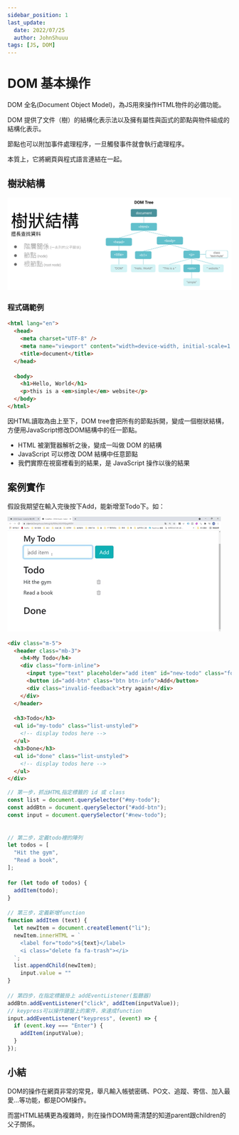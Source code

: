 ```yaml
---
sidebar_position: 1
last_update:
  date: 2022/07/25
  author: JohnShuuu
tags: [JS, DOM]
---
```



# DOM 基本操作

DOM 全名(Document Object Model)，為JS用來操作HTML物件的必備功能。

DOM 提供了文件（樹）的結構化表示法以及擁有屬性與函式的節點與物件組成的結構化表示。

節點也可以附加事件處理程序，一旦觸發事件就會執行處理程序。

本質上，它將網頁與程式語言連結在一起。

## 樹狀結構

![Locale Dropdown](./img/DOM02.png)
### 程式碼範例

```html title="以上圖為例"
<html lang="en">
  <head>
    <meta charset="UTF-8" />
    <meta name="viewport" content="width=device-width, initial-scale=1.0" />
    <title>document</title>
  </head>

  <body>
    <h1>Hello, World</h1>
    <p>this is a <em>simple</em> website</p>
  </body>
</html>
```

因HTML讀取為由上至下，DOM tree會把所有的節點拆開，變成一個樹狀結構，方便用JavaScript修改DOM結構中的任一節點。

- HTML 被瀏覽器解析之後，變成一叫做 DOM 的結構
- JavaScript 可以修改 DOM 結構中任意節點
- 我們實際在視窗裡看到的結果，是 JavaScript 操作以後的結果

## 案例實作

假設我期望在輸入完後按下Add，能新增至Todo下。如：

![localeDropdown](./img/DOM01.gif)

```html title="HTML"
<div class="m-5">
  <header class="mb-3">
    <h4>My Todo</h4>
    <div class="form-inline">
      <input type="text" placeholder="add item" id="new-todo" class="form-control mr-2">
      <button id="add-btn" class="btn btn-info">Add</button>
      <div class="invalid-feedback">try again!</div>
    </div>
  </header>

  <h3>Todo</h3>
  <ul id="my-todo" class="list-unstyled">
    <!-- display todos here -->
  </ul>
  <h3>Done</h3>
  <ul id="done" class="list-unstyled">
    <!-- display todos here -->
  </ul>
</div>
```
```js title="JS操作DOM"
// 第一步，抓出HTML指定標籤的 id 或 class
const list = document.querySelector("#my-todo");
const addBtn = document.querySelector("#add-btn");
const input = document.querySelector("#new-todo");


// 第二步，定義todo裡的陣列
let todos = [
  "Hit the gym",
  "Read a book",
];

for (let todo of todos) {
  addItem(todo);
}

// 第三步，定義新增function
function addItem (text) {
  let newItem = document.createElement("li");
  newItem.innerHTML = `
    <label for="todo">${text}</label>
    <i class="delete fa fa-trash"></i>
  `;
  list.appendChild(newItem);
	input.value = ""
}

// 第四步，在指定標籤掛上 addEventListener(監聽器)
addBtn.addEventListener("click", addItem(inputValue));
// keypress可以操作鍵盤上的案件，來達成function
input.addEventListener("keypress", (event) => {
  if (event.key === "Enter") {
    addItem(inputValue);
  }
});
```

## 小結
DOM的操作在網頁非常的常見，舉凡輸入帳號密碼、PO文、追蹤、寄信、加入最愛...等功能，都是DOM操作。

而當HTML結構更為複雜時，則在操作DOM時需清楚的知道parent跟children的父子關係。